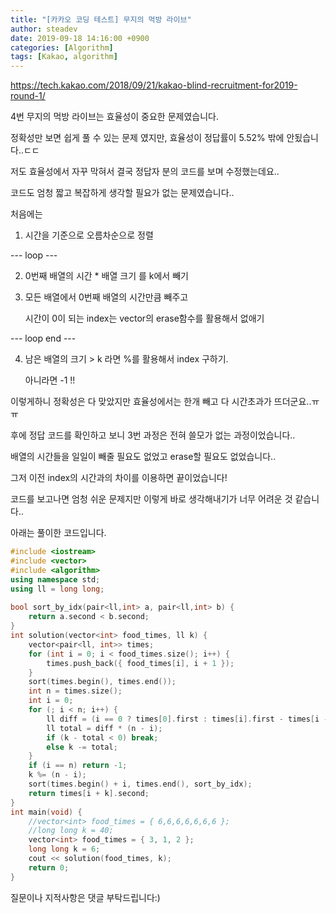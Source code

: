 ```yaml
---
title: "[카카오 코딩 테스트] 무지의 먹방 라이브"
author: steadev
date: 2019-09-18 14:16:00 +0900
categories: [Algorithm]
tags: [Kakao, algorithm]
---
```



https://tech.kakao.com/2018/09/21/kakao-blind-recruitment-for2019-round-1/


4번 무지의 먹방 라이브는 효율성이 중요한 문제였습니다.

정확성만 보면 쉽게 풀 수 있는 문제 였지만, 효율성이 정답률이 5.52% 밖에 안됬습니다..ㄷㄷ

 

저도 효율성에서 자꾸 막혀서 결국 정답자 분의 코드를 보며 수정했는데요..

 

코드도 엄청 짧고 복잡하게 생각할 필요가 없는 문제였습니다..

 

처음에는

1. 시간을 기준으로 오름차순으로 정렬 

--- loop ---

2. 0번째 배열의 시간 * 배열 크기 를 k에서 빼기

3. 모든 배열에서 0번째 배열의 시간만큼 빼주고

   시간이 0이 되는 index는 vector의 erase함수를 활용해서 없애기

--- loop end ---

4. 남은 배열의 크기 > k 라면 %를 활용해서 index 구하기.

   아니라면 -1 !!

 

이렇게하니 정확성은 다 맞았지만 효율성에서는 한개 빼고 다 시간초과가 뜨더군요..ㅠㅠ

 

후에 정답 코드를 확인하고 보니 3번 과정은 전혀 쓸모가 없는 과정이었습니다.. 

배열의 시간들을 일일이 빼줄 필요도 없었고 erase할 필요도 없었습니다.. 

그저 이전 index의 시간과의 차이를 이용하면 끝이었습니다!

코드를 보고나면 엄청 쉬운 문제지만 이렇게 바로 생각해내기가 너무 어려운 것 같습니다..

 

아래는 풀이한 코드입니다.

```c++
#include <iostream>
#include <vector>
#include <algorithm>
using namespace std;
using ll = long long;
 
bool sort_by_idx(pair<ll,int> a, pair<ll,int> b) {
    return a.second < b.second;
}
int solution(vector<int> food_times, ll k) {
    vector<pair<ll, int>> times;
    for (int i = 0; i < food_times.size(); i++) {
        times.push_back({ food_times[i], i + 1 });
    }
    sort(times.begin(), times.end());
    int n = times.size();
    int i = 0;
    for (; i < n; i++) {
        ll diff = (i == 0 ? times[0].first : times[i].first - times[i - 1].first);
        ll total = diff * (n - i);
        if (k - total < 0) break;
        else k -= total;
    }
    if (i == n) return -1;
    k %= (n - i);
    sort(times.begin() + i, times.end(), sort_by_idx);
    return times[i + k].second;
}
int main(void) {
    //vector<int> food_times = { 6,6,6,6,6,6,6 };
    //long long k = 40;
    vector<int> food_times = { 3, 1, 2 };
    long long k = 6;
    cout << solution(food_times, k);
    return 0;
}
```
 

질문이나 지적사항은 댓글 부탁드립니다:)